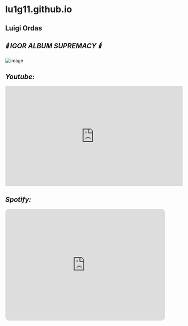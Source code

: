 # lu1g11.github.io
## **Luigi Ordas**



## ***🕯️ IGOR ALBUM SUPREMACY 🕯️***

![image](https://user-images.githubusercontent.com/122423966/211950353-1616921f-527e-47d0-b0bb-d9d1ef04885e.png)

## ***Youtube:***

<iframe width="560" height="315" src="https://www.youtube.com/embed/HmAsUQEFYGI?controls=0&amp;start=78" title="YouTube video player" frameborder="0" allow="accelerometer; autoplay; clipboard-write; encrypted-media; gyroscope; picture-in-picture; web-share" allowfullscreen></iframe>

## ***Spotify:***
<iframe style="border-radius:12px" src="https://open.spotify.com/embed/playlist/4pipWEi3ZHeNdip7IKx8C5?utm_source=generator" width="100%" height="352" frameBorder="0" allowfullscreen="" allow="autoplay; clipboard-write; encrypted-media; fullscreen; picture-in-picture" loading="lazy"></iframe>



